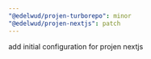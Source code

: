 ```yaml
---
"@edelwud/projen-turborepo": minor
"@edelwud/projen-nextjs": patch
---
```


add initial configuration for projen nextjs
